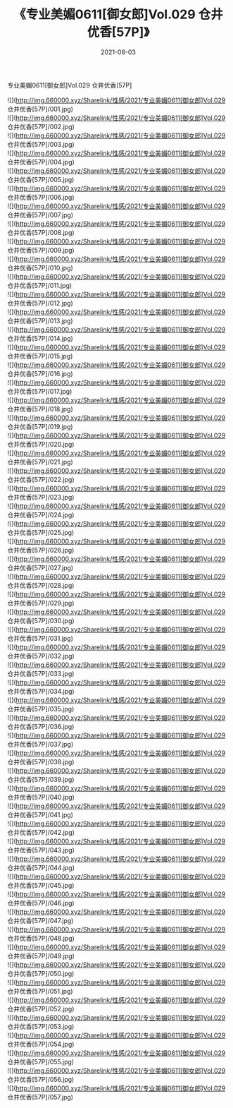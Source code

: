 ﻿---
layout: post
title:  《专业美媚0611[御女郎]Vol.029 仓井优香[57P]》
date:   2021-08-03
img: http://img.660000.xyz/Sharelink/性感/2021/专业美媚0611[御女郎]Vol.029 仓井优香[57P]/000.jpg
categories: [美女, 清纯, 唯美]
---

专业美媚0611[御女郎]Vol.029 仓井优香[57P]

  ![](http://img.660000.xyz/Sharelink/性感/2021/专业美媚0611[御女郎]Vol.029 仓井优香[57P]/001.jpg) <br> ![](http://img.660000.xyz/Sharelink/性感/2021/专业美媚0611[御女郎]Vol.029 仓井优香[57P]/002.jpg) <br> ![](http://img.660000.xyz/Sharelink/性感/2021/专业美媚0611[御女郎]Vol.029 仓井优香[57P]/003.jpg) <br> ![](http://img.660000.xyz/Sharelink/性感/2021/专业美媚0611[御女郎]Vol.029 仓井优香[57P]/004.jpg) <br> ![](http://img.660000.xyz/Sharelink/性感/2021/专业美媚0611[御女郎]Vol.029 仓井优香[57P]/005.jpg) <br> ![](http://img.660000.xyz/Sharelink/性感/2021/专业美媚0611[御女郎]Vol.029 仓井优香[57P]/006.jpg) <br> ![](http://img.660000.xyz/Sharelink/性感/2021/专业美媚0611[御女郎]Vol.029 仓井优香[57P]/007.jpg) <br> ![](http://img.660000.xyz/Sharelink/性感/2021/专业美媚0611[御女郎]Vol.029 仓井优香[57P]/008.jpg) <br> ![](http://img.660000.xyz/Sharelink/性感/2021/专业美媚0611[御女郎]Vol.029 仓井优香[57P]/009.jpg) <br> ![](http://img.660000.xyz/Sharelink/性感/2021/专业美媚0611[御女郎]Vol.029 仓井优香[57P]/010.jpg) <br> ![](http://img.660000.xyz/Sharelink/性感/2021/专业美媚0611[御女郎]Vol.029 仓井优香[57P]/011.jpg) <br> ![](http://img.660000.xyz/Sharelink/性感/2021/专业美媚0611[御女郎]Vol.029 仓井优香[57P]/012.jpg) <br> ![](http://img.660000.xyz/Sharelink/性感/2021/专业美媚0611[御女郎]Vol.029 仓井优香[57P]/013.jpg) <br> ![](http://img.660000.xyz/Sharelink/性感/2021/专业美媚0611[御女郎]Vol.029 仓井优香[57P]/014.jpg) <br> ![](http://img.660000.xyz/Sharelink/性感/2021/专业美媚0611[御女郎]Vol.029 仓井优香[57P]/015.jpg) <br> ![](http://img.660000.xyz/Sharelink/性感/2021/专业美媚0611[御女郎]Vol.029 仓井优香[57P]/016.jpg) <br> ![](http://img.660000.xyz/Sharelink/性感/2021/专业美媚0611[御女郎]Vol.029 仓井优香[57P]/017.jpg) <br> ![](http://img.660000.xyz/Sharelink/性感/2021/专业美媚0611[御女郎]Vol.029 仓井优香[57P]/018.jpg) <br> ![](http://img.660000.xyz/Sharelink/性感/2021/专业美媚0611[御女郎]Vol.029 仓井优香[57P]/019.jpg) <br> ![](http://img.660000.xyz/Sharelink/性感/2021/专业美媚0611[御女郎]Vol.029 仓井优香[57P]/020.jpg) <br> ![](http://img.660000.xyz/Sharelink/性感/2021/专业美媚0611[御女郎]Vol.029 仓井优香[57P]/021.jpg) <br> ![](http://img.660000.xyz/Sharelink/性感/2021/专业美媚0611[御女郎]Vol.029 仓井优香[57P]/022.jpg) <br> ![](http://img.660000.xyz/Sharelink/性感/2021/专业美媚0611[御女郎]Vol.029 仓井优香[57P]/023.jpg) <br> ![](http://img.660000.xyz/Sharelink/性感/2021/专业美媚0611[御女郎]Vol.029 仓井优香[57P]/024.jpg) <br> ![](http://img.660000.xyz/Sharelink/性感/2021/专业美媚0611[御女郎]Vol.029 仓井优香[57P]/025.jpg) <br> ![](http://img.660000.xyz/Sharelink/性感/2021/专业美媚0611[御女郎]Vol.029 仓井优香[57P]/026.jpg) <br> ![](http://img.660000.xyz/Sharelink/性感/2021/专业美媚0611[御女郎]Vol.029 仓井优香[57P]/027.jpg) <br> ![](http://img.660000.xyz/Sharelink/性感/2021/专业美媚0611[御女郎]Vol.029 仓井优香[57P]/028.jpg) <br> ![](http://img.660000.xyz/Sharelink/性感/2021/专业美媚0611[御女郎]Vol.029 仓井优香[57P]/029.jpg) <br> ![](http://img.660000.xyz/Sharelink/性感/2021/专业美媚0611[御女郎]Vol.029 仓井优香[57P]/030.jpg) <br> ![](http://img.660000.xyz/Sharelink/性感/2021/专业美媚0611[御女郎]Vol.029 仓井优香[57P]/031.jpg) <br> ![](http://img.660000.xyz/Sharelink/性感/2021/专业美媚0611[御女郎]Vol.029 仓井优香[57P]/032.jpg) <br> ![](http://img.660000.xyz/Sharelink/性感/2021/专业美媚0611[御女郎]Vol.029 仓井优香[57P]/033.jpg) <br> ![](http://img.660000.xyz/Sharelink/性感/2021/专业美媚0611[御女郎]Vol.029 仓井优香[57P]/034.jpg) <br> ![](http://img.660000.xyz/Sharelink/性感/2021/专业美媚0611[御女郎]Vol.029 仓井优香[57P]/035.jpg) <br> ![](http://img.660000.xyz/Sharelink/性感/2021/专业美媚0611[御女郎]Vol.029 仓井优香[57P]/036.jpg) <br> ![](http://img.660000.xyz/Sharelink/性感/2021/专业美媚0611[御女郎]Vol.029 仓井优香[57P]/037.jpg) <br> ![](http://img.660000.xyz/Sharelink/性感/2021/专业美媚0611[御女郎]Vol.029 仓井优香[57P]/038.jpg) <br> ![](http://img.660000.xyz/Sharelink/性感/2021/专业美媚0611[御女郎]Vol.029 仓井优香[57P]/039.jpg) <br> ![](http://img.660000.xyz/Sharelink/性感/2021/专业美媚0611[御女郎]Vol.029 仓井优香[57P]/040.jpg) <br> ![](http://img.660000.xyz/Sharelink/性感/2021/专业美媚0611[御女郎]Vol.029 仓井优香[57P]/041.jpg) <br> ![](http://img.660000.xyz/Sharelink/性感/2021/专业美媚0611[御女郎]Vol.029 仓井优香[57P]/042.jpg) <br> ![](http://img.660000.xyz/Sharelink/性感/2021/专业美媚0611[御女郎]Vol.029 仓井优香[57P]/043.jpg) <br> ![](http://img.660000.xyz/Sharelink/性感/2021/专业美媚0611[御女郎]Vol.029 仓井优香[57P]/044.jpg) <br> ![](http://img.660000.xyz/Sharelink/性感/2021/专业美媚0611[御女郎]Vol.029 仓井优香[57P]/045.jpg) <br> ![](http://img.660000.xyz/Sharelink/性感/2021/专业美媚0611[御女郎]Vol.029 仓井优香[57P]/046.jpg) <br> ![](http://img.660000.xyz/Sharelink/性感/2021/专业美媚0611[御女郎]Vol.029 仓井优香[57P]/047.jpg) <br> ![](http://img.660000.xyz/Sharelink/性感/2021/专业美媚0611[御女郎]Vol.029 仓井优香[57P]/048.jpg) <br> ![](http://img.660000.xyz/Sharelink/性感/2021/专业美媚0611[御女郎]Vol.029 仓井优香[57P]/049.jpg) <br> ![](http://img.660000.xyz/Sharelink/性感/2021/专业美媚0611[御女郎]Vol.029 仓井优香[57P]/050.jpg) <br> ![](http://img.660000.xyz/Sharelink/性感/2021/专业美媚0611[御女郎]Vol.029 仓井优香[57P]/051.jpg) <br> ![](http://img.660000.xyz/Sharelink/性感/2021/专业美媚0611[御女郎]Vol.029 仓井优香[57P]/052.jpg) <br> ![](http://img.660000.xyz/Sharelink/性感/2021/专业美媚0611[御女郎]Vol.029 仓井优香[57P]/053.jpg) <br> ![](http://img.660000.xyz/Sharelink/性感/2021/专业美媚0611[御女郎]Vol.029 仓井优香[57P]/054.jpg) <br> ![](http://img.660000.xyz/Sharelink/性感/2021/专业美媚0611[御女郎]Vol.029 仓井优香[57P]/055.jpg) <br> ![](http://img.660000.xyz/Sharelink/性感/2021/专业美媚0611[御女郎]Vol.029 仓井优香[57P]/056.jpg) <br> ![](http://img.660000.xyz/Sharelink/性感/2021/专业美媚0611[御女郎]Vol.029 仓井优香[57P]/057.jpg) <br>